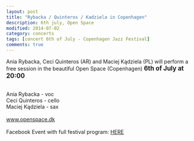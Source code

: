 ```yaml
---
layout: post
title: "Rybacka / Quinteros / Kadziela in Copenhagen"
description: 6th july, Open Space
modified: 2014-07-02
category: concerts
tags: [concert 6th of July - Copenhagen Jazz Festival]
comments: true
---
```

Ania Rybacka, Ceci Quinteros (AR) and Maciej Kądziela (PL) will perform a free session in the beautiful Open Space (Copenhagen) <big>**6th of July at 20:00**</big><br><br>

Ania Rybacka - voc<br>
Ceci Quinteros - cello<br>
Maciej Kądziela - sax<br><br>
<a href="http://http://projectopenspace.dk/open-space--home.html">www.openspace.dk</a><br><br>
Facebook Event with full festival program: <a href="https://www.facebook.com/events/807525739267343/">HERE</a>

